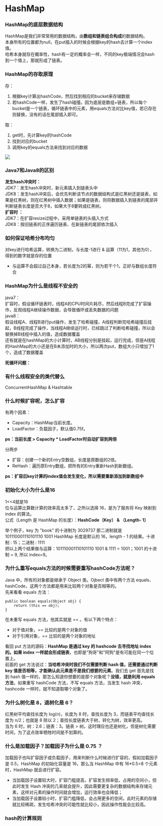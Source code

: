 # HashMap
### HashMap的底层数据结构

HashMap是我们非常常用的数据结构，由**数组和链表组合构成**的数据结构。  
本身所有的位置都为null，在put插入的时候会根据key的hash去计算一个index值。  
哈希本身就存在概率性，hash有一定的概率会一样，不同的key极端情况会hash到一个值上，那就形成了链表。

### HashMap的存取原理

存：

1. 根据key计算出hashCode，然后找到相应的bucket来存储数据
2. 若hashCode一样，发生了hash碰撞。因为底层是数组+链表，所以每个bucket是一个链表，循环链表中的元素，用equals方法对比key值，若已存在则替换，没有的话在尾部插入即可。

取：

1. get时，先计算key的hashCode
2. 找到对应的bucket
3. 调用key的equals方法来找到对应的数据

![](https://cdn.nlark.com/yuque/0/2021/png/1091135/1619170174857-da24ff0d-c09b-4e65-9e5c-cd9567b95c19.png#averageHue=%23fbf7ef&height=226&id=KFv77&originHeight=907&originWidth=737&originalType=binary&ratio=1&rotation=0&showTitle=false&size=0&status=done&style=none&title=&width=184)

### Java7和Java8的区别

**发生hash冲突时：**  
JDK7：发生hash冲突时，新元素插入到链表头中  
JDK8：发生hash冲突后，会优先判断该节点的数据结构式是红黑树还是链表，如果是红黑树，则在红黑树中插入数据；如果是链表，则将数据插入到链表的尾部并判断链表长度是否大于8，如果大于8要转成红黑树。  
**扩容时 ：**  
JDK7：在扩容resize过程中，采用单链表的头插入方式  
JDK8：按旧链表的正序遍历链表、在新链表的尾部依次插入

### 如何保证哈希分布均匀

对key进行哈希运算，转换为二进制，与长度-1进行 & 运算（11为1，其他为0），得到的数字就是存的位置

- 与运算不会超过自己本身，若长度为2的幂，则为若干个1，正好与数组长度符合

### HashMap为什么是线程不安全的

java7：  
扩容时，假设循环链表时，线程A的CPU时间片耗尽，然后线程B完成了扩容操作，反观线程A继续操作数据，会导致循环或丢失数据的问题  
java8：  
假设线程A、线程B进行put操作，发生了哈希碰撞，A线程判断完哈希碰撞后挂起，B线程完成了操作，当线程A继续运行时，已经跳过了判断哈希碰撞，所以会替换掉B线程中插入的值，造成数据覆盖  
还有就是在hashMap的大小计算时，AB线程分别是挂起，运行完成，但是A线程的HashMap的大小还是在B未添加时的大小，所以两次put，数组大小只增加了1个，造成了数据覆盖

**死循环问题：**

### 有什么线程安全的类代替么

ConcurrentHashMap & Hashtable

### 什么时候扩容呢，怎么扩容

有两个因素：

- Capacity：HashMap当前长度。
- LoadFactor：负载因子，默认值0.75f。

**ps：当前长度 > Capacity * LoadFactor时自动扩容到两倍**

分两步

- 扩容：创建一个新的Entry空数组，长度是原数组的2倍。
- ReHash：遍历原Entry数组，把所有的Entry重新Hash到新数组。

**ps：扩容后key计算的index值会发生变化，所以需要重新添加到新数组中**

### 初始化大小为什么是16

1<<4就是16  
位与运算比算数计算的效率高太多了，之所以选择 16，是为了服务将 Key 映射到 index 的算法。  
公式（Length 是 HashMap 的长度）：**HashCode（Key） & （Length- 1）**

举个例子，key 为 "book" 的十进制为 3029737 那二进制就是 101110001110101110 1001 HashMap 长度是默认的 16，length - 1 的结果。十进制 : 15；二进制 : 1111  
把以上两个结果做与运算：101110001110101110 1001 & 1111 = 1001；1001 的十进制 = 9, 所以 index=9。

### 为什么重写equals方法的时候需要重写hashCode方法呢？

Java 中，所有的对象都是继承于 Object 类。Ojbect 类中有两个方法 equals、hashCode，这两个方法都是用来比较两个对象是否相等的。  
先来看看 equals 方法：

```
public boolean equals(Object obj) {
    return (this == obj);
}
```

在未重写 equals 方法，他其实就是 == 。有以下两个特点：

- 对于值对象，== 比较的是两个对象的值
- 对于引用对象，== 比较的是两个对象的地址

看回 put 方法的源码：**HashMap 是通过 key 的 hashcode 去寻找地址 index 的。如果 index 一样就会形成链表**，也即是"狗哥"和"阿狗"是有可能在同一个位置上。  
前面的 get 方法说过：**当哈希冲突时我们不仅需要判断 hash 值，还需要通过判断 key 值是否相等，才能确认此元素是不是我们想要的元素**。我们去 get 首先是找到 hash 值一样的，那怎么知道你想要的是那个对象呢？**没错，就是利用 equals 方法**，如果重写 hashCode 方法，不写 equals 方法，当发生 hash 冲突，hashcode 一样时，就不知道取哪个对象了。

### 为什么树化是 8，退树化是 6？

红黑树平均查找长度为 log(n)，长度为 8 时，查找长度为 3，而链表平均查找长度为 n/2；也就是 8 除以 2；查找长度链表大于树，转化为树，效率更高。  
当为 6 时，树：2.6；链表：3。链表 > 树。这时理应也还是树化，但是树化需要时间，为了这点效率牺牲时间是不划算的。

### 什么是加载因子？加载因子为什么是 0.75 ？

加载因子也叫扩容因子或负载因子，用来判断什么时候进行扩容的，假如加载因子是 0.5，HashMap 的初始化容量是 16，那么当 HashMap 中有 16*0.5=8 个元素时，HashMap 就会进行扩容。

- 当加载因子设置较大时，扩容门槛提高，扩容发生频率低，占用的空间小，但此时发生 Hash 冲突的几率就会提升，因此需要更复杂的数据结构来存储元素，这样对元素的操作时间就会增加，运行效率也会降低；
- 当加载因子设置较小时，扩容门槛降低，会占用更多的空间，此时元素的存储就比较稀疏，发生哈希冲突的可能性就比较小，因此操作性能会比较高。

### hash的计算规则